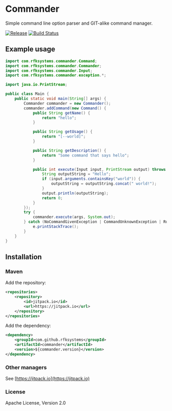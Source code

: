 # Commander

Simple command line option parser and GIT-alike command manager.

[![Release](https://jitpack.io/v/com.github.rfksystems/commander.svg?style=flat-square)](https://jitpack.io/#com.github.rfksystems/commander) [![Build Status](https://travis-ci.org/rfksystems/commander.svg?branch=master)](https://travis-ci.org/rfksystems/commander)

## Example usage


```java
import com.rfksystems.commander.Command;
import com.rfksystems.commander.Commander;
import com.rfksystems.commander.Input;
import com.rfksystems.commander.exception.*;

import java.io.PrintStream;

public class Main {
    public static void main(String[] args) {
        Commander commander = new Commander();
        commander.addCommand(new Command() {
            public String getName() {
                return "hello";
            }

            public String getUsage() {
                return "[--world]";
            }

            public String getDescription() {
                return "Some command that says hello";
            }

            public int execute(Input input, PrintStream output) throws RuntimeArgumentException {
                String outputString = "Hello";
                if (input.arguments.containsKey("world")) {
                    outputString = outputString.concat(" world!");
                }
                output.println(outputString);
                return 0;
            }
        });
        try {
            commander.execute(args, System.out);
        } catch (NoCommandGivenException | CommandUnknownException | RuntimeArgumentException | InputParseException e) {
            e.printStackTrace();
        }
    }
}

```

## Installation

### Maven

Add the repository:

```xml
<repositories>
	<repository>
	    <id>jitpack.io</id>
	    <url>https://jitpack.io</url>
	</repository>
</repositories>
```

Add the dependency:


```xml
<dependency>
    <groupId>com.github.rfksystems</groupId>
    <artifactId>commander</artifactId>
    <version>${commander.version}</version>
</dependency>
```

### Other managers

See [https://jitpack.io](https://jitpack.io)


### License

Apache License, Version 2.0